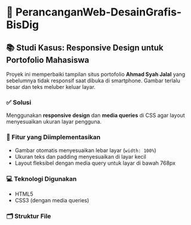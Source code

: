 # 📱 PerancanganWeb-DesainGrafis-BisDig

## 📚 Studi Kasus: Responsive Design untuk Portofolio Mahasiswa

Proyek ini memperbaiki tampilan situs portofolio **Ahmad Syah Jalal** yang sebelumnya tidak responsif saat dibuka di smartphone. Gambar terlalu besar dan teks meluber keluar layar.

### ✅ Solusi
Menggunakan **responsive design** dan **media queries** di CSS agar layout menyesuaikan ukuran layar pengguna.

### 🎯 Fitur yang Diimplementasikan
- Gambar otomatis menyesuaikan lebar layar (`width: 100%`)
- Ukuran teks dan padding menyesuaikan di layar kecil
- Layout fleksibel dengan media query untuk layar di bawah 768px

### 💻 Teknologi Digunakan
- HTML5
- CSS3 (dengan media queries)

### 🗂️ Struktur File
